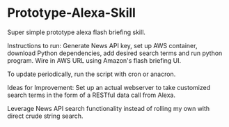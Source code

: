 # Prototype-Alexa-Skill
Super simple prototype alexa flash briefing skill. 

Instructions to run: Generate News API key, set up AWS container, download Python dependencies, add desired
search terms and run python program. Wire in AWS URL using Amazon's flash briefing UI.

To update periodically, run the script with cron or anacron.

Ideas for Improvement:
   Set up an actual webserver to take customized search terms in the form of a RESTful data call from Alexa.

   Leverage News API search functionality instead of rolling my own with direct crude string search.
  
